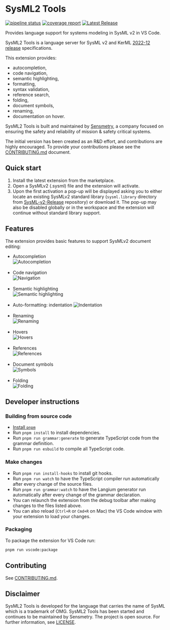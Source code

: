 # SysML2 Tools

[![pipeline status](https://gitlab.com/sensmetry/public/sysml-2ls/badges/main/pipeline.svg)](https://gitlab.com/sensmetry/public/sysml-2ls/-/commits/main)
[![coverage report](https://gitlab.com/sensmetry/public/sysml-2ls/badges/main/coverage.svg)](https://sensmetry.gitlab.io/public/sysml-2ls)
[![Latest Release](https://gitlab.com/sensmetry/public/sysml-2ls/-/badges/release.svg)](https://gitlab.com/sensmetry/public/sysml-2ls/-/releases)

Provides language support for systems modeling in SysML v2 in VS Code.

SysML2 Tools is a language server for SysML v2 and KerML [2022-12 release](https://github.com/Systems-Modeling/SysML-v2-Release/tree/2022-12) specifications.

This extension provides:

- autocompletion,
- code navigation,
- semantic highlighting,
- formatting,
- syntax validation,
- reference search,
- folding,
- document symbols,
- renaming,
- documentation on hover.

SysML2 Tools is built and maintained by [Sensmetry](https://sensmetry.com/), a company focused on ensuring the safety and reliability of mission & safety critical systems.

The initial version has been created as an R&D effort, and contributions are highly encouraged. To provide your contributions please see the [CONTRIBUTING.md](/CONTRIBUTING.md) document.

## Quick start

1. Install the latest extension from the marketplace.
2. Open a SysMLv2 (.sysml) file and the extension will activate.
3. Upon the first activation a pop-up will be displayed asking you to either locate an existing SysMLv2 standard library (`sysml.library` directory from [SysML-v2-Release](https://github.com/Systems-Modeling/SysML-v2-Release/tree/2022-12/sysml.library) repository) or download it. The pop-up may also be disabled globally or in the workspace and the extension will continue without standard library support.

## Features

The extension provides basic features to support SysMLv2 document editing:

- Autocompletion  
  ![Autocompletion](/docs/images/completion.gif)
  <br> <br>
- Code navigation  
  ![Navigation](/docs/images/navigation.gif)
  <br> <br>
- Semantic highlighting  
  ![Semantic highlighting](/docs/images/semantic-highlighting.png)
  <br> <br>
- Auto-formatting: indentation
  ![Indentation](/docs/images/indentation.gif)
  <br> <br>
- Renaming  
  ![Renaming](/docs/images/renaming.gif)
  <br> <br>
- Hovers  
  ![Hovers](/docs/images/hover.gif)
  <br> <br>
- References  
  ![References](/docs/images/references.gif)
  <br> <br>
- Document symbols  
  ![Symbols](/docs/images/symbols.gif)
  <br> <br>
- Folding  
  ![Folding](/docs/images/folding.gif)

## Developer instructions

### Building from source code

- [Install `pnpm`](https://pnpm.io/installation)
- Run `pnpm install` to install dependencies.
- Run `pnpm run grammar:generate` to generate TypeScript code from the grammar
  definition.
  <!-- Langium generator is broken until `addSuperPropertiesInternal`
  is fixed (not using the set parameter). -->
- Run `pnpm run esbuild` to compile all TypeScript code.

### Make changes

- Run `pnpm run install-hooks` to install git hooks.
- Run `pnpm run watch` to have the TypeScript compiler run automatically after
  every change of the source files.
- Run `pnpm run grammar:watch` to have the Langium generator run automatically
  after every change of the grammar declaration.
- You can relaunch the extension from the debug toolbar after making changes to
  the files listed above.
- You can also reload (`Ctrl+R` or `Cmd+R` on Mac) the VS Code window with your
  extension to load your changes.

### Packaging

To package the extension for VS Code run:
  
  ```bash
  pnpm run vscode:package
  ```

## Contributing

See [CONTRIBUTING.md](/CONTRIBUTING.md).

## Disclaimer

SysML2 Tools is developed for the language that carries the name of SysML which is a trademark of OMG. SysML2 Tools has been started and continues to be maintained by Sensmetry. The project is open source. For further information, see [LICENSE](/LICENSE).
